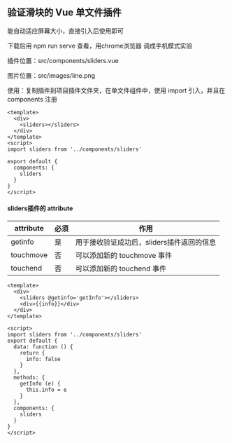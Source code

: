 ## 验证滑块的 Vue 单文件插件

能自动适应屏幕大小，直接引入后使用即可

下载后用 npm run serve 查看，用chrome浏览器 调成手机模式实验

插件位置：src/components/sliders.vue

图片位置：src/images/line.png

使用：复制插件到项目插件文件夹，在单文件组件中，使用 import 引入，并且在 components 注册

```vue
<template>
  <div>
    <sliders></sliders>
  </div>
</template>
<script>
import sliders from '../components/sliders'

export default {
  components: {
    sliders
  }
}
</script>
```

#### sliders插件的 attribute

attribute | 必须 | 作用 |
-|-|-|
getinfo | 是 | 用于接收验证成功后，sliders插件返回的信息 |
touchmove | 否 | 可以添加新的 touchmove 事件 |
touchend | 否 | 可以添加新的 touchend 事件 |

```vue
<template>
  <div>
    <sliders @getinfo='getInfo'></sliders>
    <div>{{info}}</div>
  </div>
</template>

<script>
import sliders from '../components/sliders'
export default {
  data: function () {
    return {
      info: false
    }
  },
  methods: {
    getInfo (e) {
      this.info = e
    }
  },
  components: {
    sliders
  }
}
</script>
```
